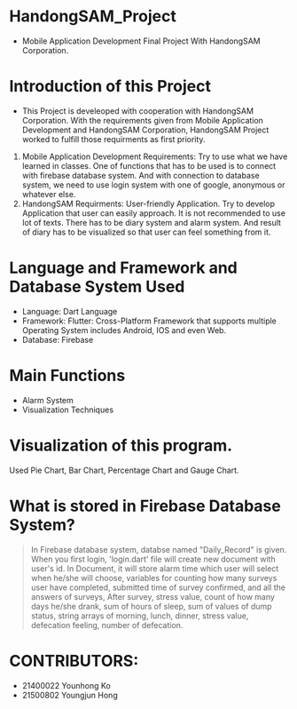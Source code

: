 # HandongSAM_Project
* Mobile Application Development Final Project With HandongSAM Corporation.

# Introduction of this Project
* This Project is develeoped with cooperation with HandongSAM Corporation. With the requirements given from Mobile Application Development and HandongSAM Corporation, HandongSAM Project worked to fulfill those requirments as first priority. 

1. Mobile Application Development Requirements: Try to use what we have learned in classes. One of functions that has to be used is to connect with firebase database system. And with connection to database system, we need to use login system with one of google, anonymous or whatever else.
2. HandongSAM Requirments: User-friendly Application. Try to develop Application that user can easily approach. It is not recommended to use lot of texts. There has to be diary system and alarm system. And result of diary has to be visualized so that user can feel something from it.

# Language and Framework and Database System Used
* Language: Dart Language
* Framework: Flutter: Cross-Platform Framework that supports multiple Operating System includes Android, IOS and even Web.
* Database: Firebase

# Main Functions
* Alarm System
* Visualization Techniques

# Visualization of this program.
Used Pie Chart, Bar Chart, Percentage Chart and Gauge Chart.

# What is stored in Firebase Database System?
> In Firebase database system, databse named "Daily_Record" is given. When you first login, 'login.dart' file will create new document with user's id.
> In Document, it will store alarm time which user will select when he/she will choose, variables for counting how many surveys user have completed, submitted time of survey confirmed, and all the answers of surveys,
> After survey, stress value, count of how many days he/she drank, sum of hours of sleep, sum of values of dump status, string arrays of morning, lunch, dinner, stress value, defecation feeling, number of defecation.

# CONTRIBUTORS:
* 21400022 Younhong Ko
* 21500802 Youngjun Hong